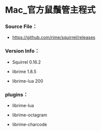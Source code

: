 # Mac_官方鼠鬚管主程式

### Source File：

- https://github.com/rime/squirrel/releases

### Version Info：

- Squirrel 0.16.2

- librime 1.8.5

- librime-lua 200

### plugins：

- librime-lua

- librime-octagram

- librime-charcode
